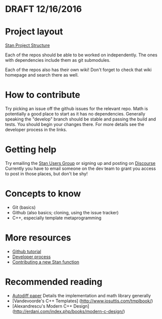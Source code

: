 # DRAFT 12/16/2016

# Project layout
[Stan Project Structure](https://github.com/stan-dev/stan/wiki#github-repositories-and-submodule-relationships)

Each of the repos should be able to be worked on independently. The ones with dependencies include them as git submodules.

Each of the repos also has their own wiki! Don't forget to check that wiki homepage and search there as well.

# How to contribute
Try picking an issue off the github issues for the relevant repo. Math is potentially a good place to start as it has no dependencies. Generally speaking the "develop" branch should be stable and passing the build and tests. You should begin your changes there. For more details see the developer process in the links.

# Getting help
Try emailing the [Stan Users Group](https://groups.google.com/forum/#!categories/stan-users/general) or signing up and posting on [Discourse](http://discourse.mc-stan.org/)
Currently you have to email someone on the dev team to grant you access to post in those places, but don't be shy! 

# Concepts to know
* Git (basics)
* Github (also basics; cloning, using the issue tracker)
* C++, especially template metaprogramming

# More resources
* [Github tutorial](https://guides.github.com/activities/hello-world/) 
* [Developer process](https://github.com/stan-dev/stan/wiki/Developer-process-overview)
* [Contributing a new Stan function](https://github.com/stan-dev/stan/wiki/Contributing-New-Functions-to-Stan)

# Recommended reading
* [Autodiff paper](https://arxiv.org/abs/1509.07164) Details the implementation and math library generally
* [Vandevoorde's C++ Templates] (http://www.josuttis.com/tmplbook/)
* [Alexandrescu's Modern C++ Design] (http://erdani.com/index.php/books/modern-c-design/)

